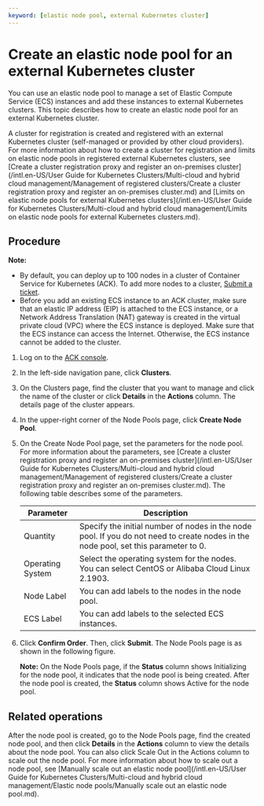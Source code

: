 ```yaml
---
keyword: [elastic node pool, external Kubernetes cluster]
---
```


# Create an elastic node pool for an external Kubernetes cluster

You can use an elastic node pool to manage a set of Elastic Compute Service \(ECS\) instances and add these instances to external Kubernetes clusters. This topic describes how to create an elastic node pool for an external Kubernetes cluster.

A cluster for registration is created and registered with an external Kubernetes cluster \(self-managed or provided by other cloud providers\). For more information about how to create a cluster for registration and limits on elastic node pools in registered external Kubernetes clusters, see [Create a cluster registration proxy and register an on-premises cluster](/intl.en-US/User Guide for Kubernetes Clusters/Multi-cloud and hybrid cloud management/Management of registered clusters/Create a cluster registration proxy and register an on-premises cluster.md) and [Limits on elastic node pools for external Kubernetes clusters](/intl.en-US/User Guide for Kubernetes Clusters/Multi-cloud and hybrid cloud management/Limits on elastic node pools for external Kubernetes clusters.md).

## Procedure

**Note:**

-   By default, you can deploy up to 100 nodes in a cluster of Container Service for Kubernetes \(ACK\). To add more nodes to a cluster, [Submit a ticket](https://workorder-intl.console.aliyun.com/console.htm).
-   Before you add an existing ECS instance to an ACK cluster, make sure that an elastic IP address \(EIP\) is attached to the ECS instance, or a Network Address Translation \(NAT\) gateway is created in the virtual private cloud \(VPC\) where the ECS instance is deployed. Make sure that the ECS instance can access the Internet. Otherwise, the ECS instance cannot be added to the cluster.

1.  Log on to the [ACK console](https://cs.console.aliyun.com).

2.  In the left-side navigation pane, click **Clusters**.

3.  On the Clusters page, find the cluster that you want to manage and click the name of the cluster or click **Details** in the **Actions** column. The details page of the cluster appears.

4.  In the upper-right corner of the Node Pools page, click **Create Node Pool**.

5.  On the Create Node Pool page, set the parameters for the node pool. For more information about the parameters, see [Create a cluster registration proxy and register an on-premises cluster](/intl.en-US/User Guide for Kubernetes Clusters/Multi-cloud and hybrid cloud management/Management of registered clusters/Create a cluster registration proxy and register an on-premises cluster.md). The following table describes some of the parameters.

    |Parameter|Description|
    |---------|-----------|
    |Quantity|Specify the initial number of nodes in the node pool. If you do not need to create nodes in the node pool, set this parameter to 0.|
    |Operating System|Select the operating system for the nodes. You can select CentOS or Alibaba Cloud Linux 2.1903.|
    |Node Label|You can add labels to the nodes in the node pool.|
    |ECS Label|You can add labels to the selected ECS instances.|

6.  Click **Confirm Order**. Then, click **Submit**. The Node Pools page is as shown in the following figure.

    **Note:** On the Node Pools page, if the **Status** column shows Initializing for the node pool, it indicates that the node pool is being created. After the node pool is created, the **Status** column shows Active for the node pool.


## Related operations

After the node pool is created, go to the Node Pools page, find the created node pool, and then click **Details** in the **Actions** column to view the details about the node pool. You can also click Scale Out in the Actions column to scale out the node pool. For more information about how to scale out a node pool, see [Manually scale out an elastic node pool](/intl.en-US/User Guide for Kubernetes Clusters/Multi-cloud and hybrid cloud management/Elastic node pools/Manually scale out an elastic node pool.md).


